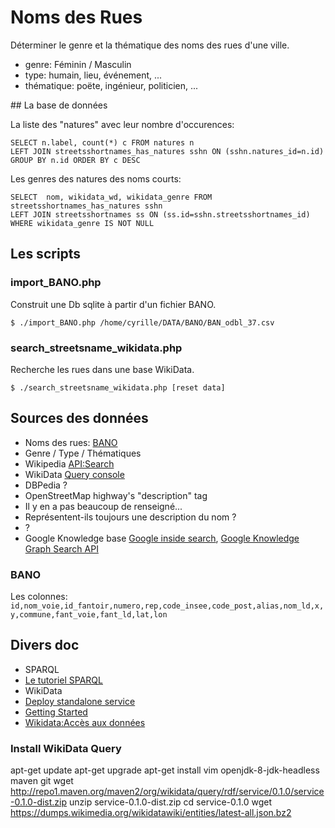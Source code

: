 # Noms des Rues

Déterminer le genre et la thématique des noms des rues d'une ville.

- genre: Féminin / Masculin
- type: humain, lieu, événement, ...
- thématique: poëte, ingénieur, politicien, ...

## La base de données

La liste des "natures" avec leur nombre d'occurences:
```
SELECT n.label, count(*) c FROM natures n
LEFT JOIN streetsshortnames_has_natures sshn ON (sshn.natures_id=n.id)
GROUP BY n.id ORDER BY c DESC
```

Les genres des natures des noms courts:
```
SELECT  nom, wikidata_wd, wikidata_genre FROM streetsshortnames_has_natures sshn
LEFT JOIN streetsshortnames ss ON (ss.id=sshn.streetsshortnames_id)
WHERE wikidata_genre IS NOT NULL
```


## Les scripts

### import_BANO.php

Construit une Db sqlite à partir d'un fichier BANO.

`$ ./import_BANO.php /home/cyrille/DATA/BANO/BAN_odbl_37.csv`

### search_streetsname_wikidata.php

Recherche les rues dans une base WikiData.

`$ ./search_streetsname_wikidata.php [reset data]`


## Sources des données

- Noms des rues: [BANO](http://wiki.openstreetmap.org/wiki/WikiProject_France/WikiProject_Base_Adresses_Nationale_Ouverte_(BANO))
- Genre / Type / Thématiques
 - Wikipedia [API:Search](https://www.mediawiki.org/wiki/API:Search)
 - WikiData [Query console](https://query.wikidata.org/)
 - DBPedia ?
 - OpenStreetMap highway's "description" tag
  - Il y en a pas beaucoup de renseigné...
  - Représentent-ils toujours une description du nom ?
 - ?
 - Google Knowledge base [Google inside search](https://www.google.com/intl/bn/insidesearch/features/search/knowledge.html), [Google Knowledge Graph Search API](https://developers.google.com/knowledge-graph/)

### BANO

Les colonnes:
`id,nom_voie,id_fantoir,numero,rep,code_insee,code_post,alias,nom_ld,x,y,commune,fant_voie,fant_ld,lat,lon`


## Divers doc

- SPARQL
 - [Le tutoriel SPARQL](http://web-semantique.developpez.com/tutoriels/jena/arq/introduction-sparql/)
- WikiData
 - [Deploy standalone service](https://www.mediawiki.org/wiki/Wikidata_query_service/User_Manual#Standalone_service)
 - [Getting Started](https://github.com/wikimedia/wikidata-query-rdf/blob/master/docs/getting-started.md)
 - [Wikidata:Accès aux données](https://www.wikidata.org/wiki/Wikidata:Data_access/fr)

### Install WikiData Query

apt-get update
apt-get upgrade
apt-get install vim openjdk-8-jdk-headless maven git
wget http://repo1.maven.org/maven2/org/wikidata/query/rdf/service/0.1.0/service-0.1.0-dist.zip
unzip service-0.1.0-dist.zip
cd service-0.1.0
wget https://dumps.wikimedia.org/wikidatawiki/entities/latest-all.json.bz2

